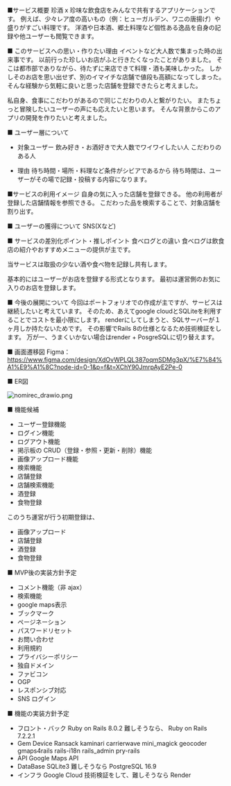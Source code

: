 ■サービス概要
珍酒 x 珍味な飲食店をみんなで共有するアプリケーションです。
例えば、少々レア度の高いもの（例：ヒューガルデン、ワニの唐揚げ）や盛りがすごい料理です。
洋酒や日本酒、郷土料理など個性ある逸品を自身の記録や他ユーザーも閲覧できます。

■ このサービスへの思い・作りたい理由
イベントなど大人数で集まった時の出来事です。
以前行った珍しいお店がふと行きたくなったことがありました。
そこは都市部でありながら、待たずに来店できて料理・酒も美味しかった。
しかしそのお店を思い出せず、別のイマイチな店舗で値段も高額になってしまった。
そんな経験から気軽に良いと思った店舗を登録できたらと考えました。

私自身、食事にこだわりがあるので同じこだわりの人と繋がりたい。
またちょっと冒険したいユーザーの声にも応えたいと思います。
そんな背景からこのアプリの開発を作りたいと考えました。

■ ユーザー層について
- 対象ユーザー
飲み好き・お酒好きで大人数でワイワイしたい人
こだわりのある人

- 理由
待ち時間・場所・料理など条件がシビアであるから
待ち時間は、ユーザーがその場で記録・投稿する内容になります。

■サービスの利用イメージ
自身の気に入った店舗を登録できる。
他の利用者が登録した店舗情報を参照できる。
こだわった品を検索することで、対象店舗を割り出す。

■ ユーザーの獲得について
SNS(Xなど)

■ サービスの差別化ポイント・推しポイント
食べログとの違い
食べログは飲食店の紹介やおすすめメニューの提供が主です。

当サービスは取扱の少ない酒や食べ物を記録し共有します。

基本的にはユーザーがお店を登録する形式となります。
最初は運営側のお気に入りのお店を登録します。

■ 今後の展開について
今回はポートフォリオでの作成が主ですが、サービスは継続したいと考えています。
そのため、あえてgoogle cloudとSQLiteを利用することでコストを最小限にします。
renderにしてしまうと、SQLサーバーが１ヶ月しか持たないためです。
その影響でRails 8の仕様となるため技術検証をします。
万が一、うまくいかない場合はrender + PosgreSQLに切り替えます。

■ 画面遷移図
Figma：https://www.figma.com/design/XdOvWPLQL387oqmSDMg3pX/%E7%84%A1%E9%A1%8C?node-id=0-1&p=f&t=XChY90JmrpAyE2Pe-0

■ ER図

![nomirec_drawio.png](https://github.com/user-attachments/assets/74dddec4-259b-4b9f-887e-352a48cb0e82)

■ 機能候補
- ユーザー登録機能
- ログイン機能
- ログアウト機能
- 掲示板の CRUD（登録・参照・更新・削除）機能
- 画像アップロード機能
- 検索機能
- 店舗登録
- 店舗検索機能
- 酒登録
- 食物登録

このうち運営が行う初期登録は、
- 画像アップロード
- 店舗登録
- 酒登録
- 食物登録

■ MVP後の実装方針予定
- コメント機能（非 ajax）
- 検索機能
- google maps表示
- ブックマーク
- ページネーション
- パスワードリセット
- お問い合わせ
- 利用規約
- プライバシーポリシー
- 独自ドメイン
- ファビコン
- OGP
- レスポンシブ対応
- SNS ログイン

■ 機能の実装方針予定
- フロント・バック
Ruby on Rails 8.0.2
難しそうなら、
Ruby on Rails 7.2.2.1
- Gem
Device
Ransack
kaminari
carrierwave
mini_magick
geocoder
gmaps4rails
rails-i18n
rails_admin
pry-rails
- API
Google Maps API
- DataBase
SQLite3
難しそうなら
PostgreSQL 16.9
- インフラ
Google Cloud
技術検証をして、難しそうなら
Render
